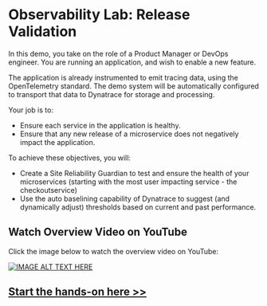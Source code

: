 # Observability Lab: Release Validation

In this demo, you take on the role of a Product Manager or DevOps engineer. You are running an application, and wish to enable a new feature.

The application is already instrumented to emit tracing data, using the OpenTelemetry standard. The demo system will be automatically configured to transport that data to Dynatrace for storage and processing.

Your job is to:

- Ensure each service in the application is healthy.
- Ensure that any new release of a microservice does not negatively impact the application.

To achieve these objectives, you will:

- Create a Site Reliability Guardian to test and ensure the health of your microservices (starting with the most user impacting service - the checkoutservice)
- Use the auto baselining capability of Dynatrace to suggest (and dynamically adjust) thresholds based on current and past performance.

## Watch Overview Video on YouTube

Click the image below to watch the overview video on YouTube:

[![IMAGE ALT TEXT HERE](https://img.youtube.com/vi/91t_NWnTFWA/0.jpg)](https://www.youtube.com/watch?v=91t_NWnTFWA)

## [Start the hands-on here >>](https://dynatrace.github.io/obslab-release-validation/)
